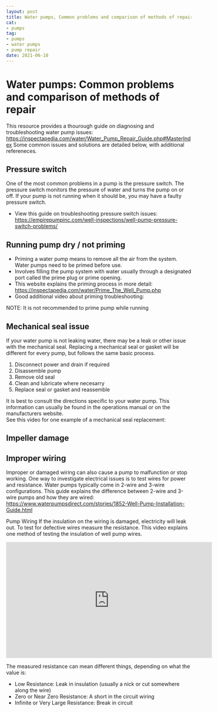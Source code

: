 ```yaml
--- 
layout: post 
title: Water pumps, Common problems and comparison of methods of repair
cat:
- pumps
tag:
- pumps
- water pumps
- pump repair
date: 2021-06-10
--- 
```


# Water pumps: Common problems and comparison of methods of repair
This resource provides a thourough guide on diagnosing and troubleshooting water pump issues: https://inspectapedia.com/water/Water_Pump_Repair_Guide.php#MasterIndex
Some common issues and solutions are detailed below, with additional refereneces. 


## Pressure switch
One of the most common problems in a pump is the pressure switch.  The pressure switch monitors the pressure of water and turns the pump on or off.
If your pump is not running when it should be, you may have a faulty pressure switch. 
- View this guide on troubleshooting pressure switch issues:
https://empirepumpinc.com/well-inspections/well-pump-pressure-switch-problems/

## Running pump dry / not priming

 - Priming a water pump means to remove all the air from the system.  Water pumps need to be primed before use.
 - Involves filling the pump system with water usually through a designated port called the prime plug or prime opening.
 - This website explains the priming process in more detail: https://inspectapedia.com/water/Prime_The_Well_Pump.php
 - Good additional video about priming troubleshooting:

NOTE: It is not recommended to prime pump while running

## Mechanical seal issue
If your water pump is not leaking water, there may be a leak or other issue with the mechanical seal. Replacing a mechanical seal or gasket will be different for every pump, but follows the same basic process.  

  1. Disconnect power and drain if required
  2. Disassemble pump 
  3. Remove old seal
  4. Clean and lubricate where necesarry
  5. Replace seal or gasket and reassemble

It is best to consult the directions specific to your water pump.  This information can usually be found in the operations manual or on the manufacturers website.  
See this video for one example of a mechanical seal replacement:

  
 
## Impeller damage
## Improper wiring
Improper or damaged wiring can also cause a pump to malfunction or stop working.  One way to investigate electrical issues is to test wires for power and resistance. 
Water pumps typically come in 2-wire and 3-wire configurations.  This guide explains the difference between 2-wire and 3-wire pumps and how they are wired: https://www.waterpumpsdirect.com/stories/1852-Well-Pump-Installation-Guide.html

Pump Wiring
If the insulation on the wiring is damaged, electricity will leak out.  To test for defective wires measure the resistance. This video explains one method of testing the insulation of well pump wires.  


<iframe width="560" height="315" src="https://www.youtube.com/embed/YC2jptaU0qc?start=96" title="YouTube video player" frameborder="0" allow="accelerometer; autoplay; clipboard-write; encrypted-media; gyroscope; picture-in-picture" allowfullscreen></iframe>

The measured resistance can mean different things, depending on what the value is:
- Low Resistance: Leak in insulation (usually a nick or cut somewhere along the wire)
- Zero or Near Zero Resistance: A short in the circuit wiring
- Infinite or Very Large Resistance: Break in circuit






